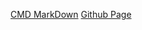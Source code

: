 
[CMD MarkDown](https://www.zybuluo.com/AfffffFinalement/note/1294357)
[Github Page](https://yolandawei.github.io/2018/10/08/Fractal)
